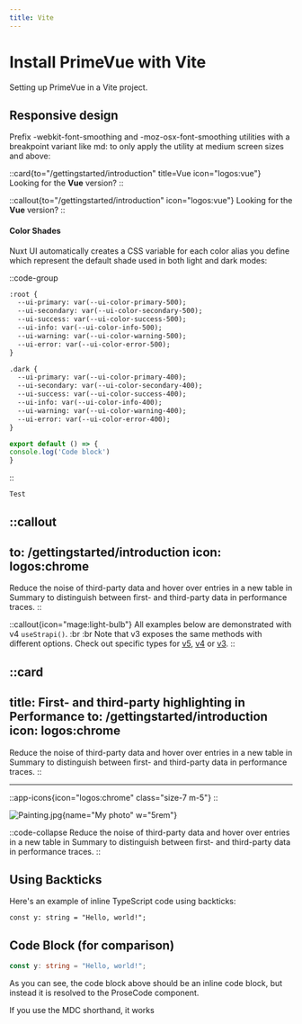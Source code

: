 ```yaml
---
title: Vite
---
```


# Install PrimeVue with Vite
Setting up PrimeVue in a Vite project.


## Responsive design
Prefix -webkit-font-smoothing and -moz-osx-font-smoothing utilities with a breakpoint variant like md: to only apply the utility at medium screen sizes and above:



::card{to="/gettingstarted/introduction" title=Vue icon="logos:vue"}
Looking for the **Vue** version?
::

::callout{to="/gettingstarted/introduction" icon="logos:vue"}
Looking for the **Vue** version?
::

#### Color Shades

Nuxt UI automatically creates a CSS variable for each color alias you define which represent the default shade used in both light and dark modes:

::code-group

```md [Light]
:root {
  --ui-primary: var(--ui-color-primary-500);
  --ui-secondary: var(--ui-color-secondary-500);
  --ui-success: var(--ui-color-success-500);
  --ui-info: var(--ui-color-info-500);
  --ui-warning: var(--ui-color-warning-500);
  --ui-error: var(--ui-color-error-500);
}
```

```dockerfile [Dark]
.dark {
  --ui-primary: var(--ui-color-primary-400);
  --ui-secondary: var(--ui-color-secondary-400);
  --ui-success: var(--ui-color-success-400);
  --ui-info: var(--ui-color-info-400);
  --ui-warning: var(--ui-color-warning-400);
  --ui-error: var(--ui-color-error-400);
}
```

```typescript [file.js]
export default () => {
console.log('Code block')
}
```
::



`Test`

::callout
---
to: /gettingstarted/introduction
icon: logos:chrome
---
Reduce the noise of third-party data and hover over entries in a new table in Summary to distinguish between first- and third-party data in performance traces.
::

::callout{icon="mage:light-bulb"}
All examples below are demonstrated with v4 `useStrapi()`. :br
:br
Note that v3 exposes the same methods with different options. Check out specific types for [v5](https://github.com/nuxt-modules/strapi/blob/dev/src/runtime/types/v5.ts), [v4](https://github.com/nuxt-modules/strapi/blob/dev/src/runtime/types/v4.ts) or [v3](https://github.com/nuxt-modules/strapi/blob/dev/src/runtime/types/v3.ts).
::

::card
---
title: First- and third-party highlighting in Performance
to: /gettingstarted/introduction
icon: logos:chrome
---
Reduce the noise of third-party data and hover over entries in a new table in Summary to distinguish between first- and third-party data in performance traces.
::


---

::app-icons{icon="logos:chrome" class="size-7 m-5"}
::


![Painting.jpg](/Painting.jpg){name="My photo" w="5rem"}


::code-collapse
Reduce the noise of third-party data and hover over entries in a new table in Summary to distinguish between first- and third-party data in performance traces.
::

## Using Backticks

Here's an example of inline TypeScript code using backticks:

`const y: string = "Hello, world!";`

## Code Block (for comparison)

```typescript
const y: string = "Hello, world!";
```

As you can see, the code block above should be an inline code block, but instead it is resolved to the ProseCode component.

If you use the MDC shorthand, it works

